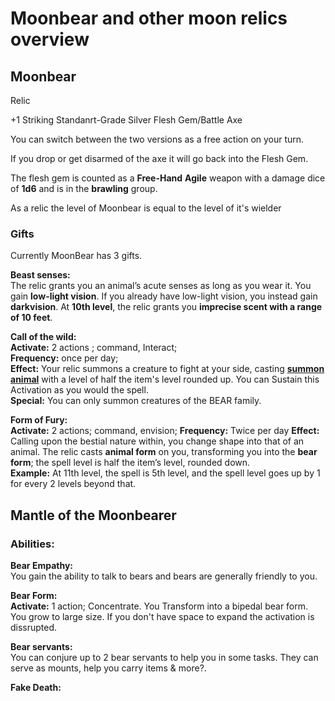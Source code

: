 # Moonbear and other moon relics overview

## Moonbear

Relic

+1 Striking Standanrt-Grade Silver Flesh Gem/Battle Axe

You can switch between the two versions as a free action on your turn.

If you drop or get disarmed of the axe it will go back into the Flesh Gem.

The flesh gem is counted as a **Free-Hand** **Agile** weapon with a damage dice of **1d6** and is in the **brawling** group.

As a relic the level of Moonbear is equal to the level of it's wielder

### Gifts

Currently MoonBear has 3 gifts.

**Beast senses:**  
The relic grants you an animal’s acute senses as long as you wear it. You gain **low-light vision**. If you already have low-light vision, you instead gain **darkvision**. At **10th level**, the relic grants you **imprecise scent with a range of 10 feet**.

**Call of the wild:**  
**Activate:** 2 actions ; command, Interact;  
**Frequency:** once per day;  
**Effect:** Your relic summons a creature to fight at your side, casting **[summon animal](https://2e.aonprd.com/Spells.aspx?ID=1694)** with a level of half the item's level rounded up. You can Sustain this Activation as you would the spell.  
**Special:** You can only summon creatures of the BEAR family.

**Form of Fury:**  
**Activate:** 2 actions; command, envision;
**Frequency:** Twice per day
**Effect:**
Calling upon the bestial nature within, you change shape into that of an animal. The relic casts **animal form** on you, transforming you into the **bear form**; the spell level is half the item’s level, rounded down.  
**Example:** At 11th level, the spell is 5th level, and the spell level goes up by 1 for every 2 levels beyond that.

## Mantle of the Moonbearer

### Abilities:

**Bear Empathy:**  
You gain the ability to talk to bears and bears are generally friendly to you.

**Bear Form:**  
**Activate:** 1 action; Concentrate.
You Transform into a bipedal bear form. You grow to large size. If you don't have space to expand the activation is dissrupted.

**Bear servants:**  
You can conjure up to 2 bear servants to help you in some tasks. They can serve as mounts, help you carry items & more?.

**Fake Death:**
